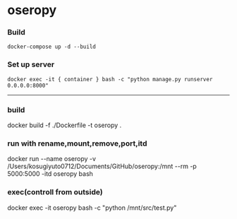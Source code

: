 # oseropy



### Build
```shell
docker-compose up -d --build
```
### Set up server
```shell
docker exec -it { container } bash -c "python manage.py runserver 0.0.0.0:8000"
```
___
### build
docker build -f ./Dockerfile -t oseropy .

### run with rename,mount,remove,port,itd
docker run --name oseropy -v /Users/kosugiyuto0712/Documents/GitHub/oseropy:/mnt --rm -p 5000:5000 -itd oseropy bash

### exec(controll from outside)
docker exec -it oseropy bash -c "python /mnt/src/test.py"